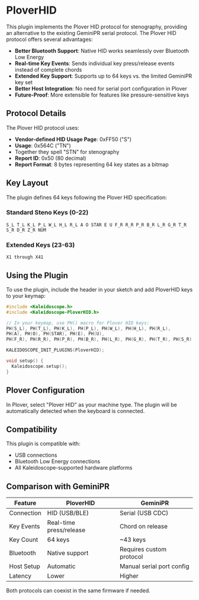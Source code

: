 # PloverHID

This plugin implements the Plover HID protocol for stenography, providing an alternative to the existing GeminiPR serial protocol. The Plover HID protocol offers several advantages:

- **Better Bluetooth Support**: Native HID works seamlessly over Bluetooth Low Energy
- **Real-time Key Events**: Sends individual key press/release events instead of complete chords
- **Extended Key Support**: Supports up to 64 keys vs. the limited GeminiPR key set
- **Better Host Integration**: No need for serial port configuration in Plover
- **Future-Proof**: More extensible for features like pressure-sensitive keys

## Protocol Details

The Plover HID protocol uses:
- **Vendor-defined HID Usage Page**: 0xFF50 ("S")
- **Usage**: 0x564C ("TN") 
- Together they spell "STN" for stenography
- **Report ID**: 0x50 (80 decimal)
- **Report Format**: 8 bytes representing 64 key states as a bitmap

## Key Layout

The plugin defines 64 keys following the Plover HID specification:

### Standard Steno Keys (0-22)
```
S_L T_L K_L P_L W_L H_L R_L A O STAR E U F_R R_R P_R B_R L_R G_R T_R S_R D_R Z_R NUM
```

### Extended Keys (23-63)
```
X1 through X41
```

## Using the Plugin

To use the plugin, include the header in your sketch and add PloverHID keys to your keymap:

```c++
#include <Kaleidoscope.h>
#include <Kaleidoscope-PloverHID.h>

// In your keymap, use PH() macro for Plover HID keys:
PH(S_L), PH(T_L), PH(K_L), PH(P_L), PH(W_L), PH(H_L), PH(R_L),
PH(A), PH(O), PH(STAR), PH(E), PH(U),
PH(F_R), PH(R_R), PH(P_R), PH(B_R), PH(L_R), PH(G_R), PH(T_R), PH(S_R), PH(D_R), PH(Z_R), PH(NUM)

KALEIDOSCOPE_INIT_PLUGINS(PloverHID);

void setup() {
  Kaleidoscope.setup();
}
```

## Plover Configuration

In Plover, select "Plover HID" as your machine type. The plugin will be automatically detected when the keyboard is connected.

## Compatibility

This plugin is compatible with:
- USB connections
- Bluetooth Low Energy connections  
- All Kaleidoscope-supported hardware platforms

## Comparison with GeminiPR

| Feature | PloverHID | GeminiPR |
|---------|-----------|----------|
| Connection | HID (USB/BLE) | Serial (USB CDC) |
| Key Events | Real-time press/release | Chord on release |
| Key Count | 64 keys | ~43 keys |
| Bluetooth | Native support | Requires custom protocol |
| Host Setup | Automatic | Manual serial port config |
| Latency | Lower | Higher |

Both protocols can coexist in the same firmware if needed.
